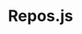 ---
title: Repos.js
headline: A basic implementation of a repo system for JS.
state: archived
feature: false 
startDate: 03-10-2018
endDate: 03-10-2019
languages: [javascript]
---